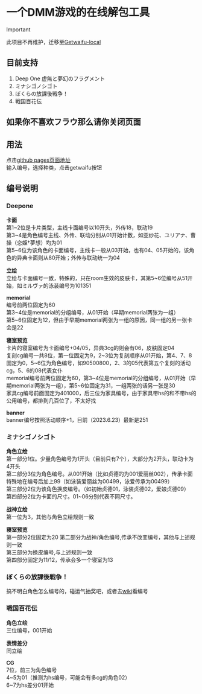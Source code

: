 # 一个DMM游戏的在线解包工具

> [!IMPORTANT]  
> 此项目不再维护，迁移至[Getwaifu-local](https://github.com/Lisanjin/Getwaifu-local)

## 目前支持  

1. Deep One 虚無と夢幻のフラグメント  
2. ミナシゴノシゴト
3. ぼくらの放課後戦争！  
4. 戦国百花伝

## 如果你不喜欢フラウ那么请你关闭页面

## 用法

点击[github pages页面地址](https://lisanjin.github.io/GetWaifu/)  
输入编号，选择种类，点击getwaifu按钮

## 编号说明  

### Deepone  

**卡面**  
第1\~2位是卡片类型，主线卡面编号以10开头，外传18，联动19  
第3\~4是角色编号主线、外传、联动分别从01开始计数，如亚纱花、ユリアナ、曹操（恋姫†夢想）均为01  
第5\~6位为该角色的卡面编号，主线卡一般从03开始，也有04、05开始的，该角色的异典卡面则从80开始；外传与联动统一为04  

**立绘**  
立绘与卡面编号一致，特殊的，只在room生效的皮肤卡，其第5~6位编号从51开始，如ミルヴァ的泳装编号为101351  

**memorial**  
编号前两位固定为60  
第3\~4位是memorial的分组编号，从01开始（早期memorial两张为一组）  
第5\~6位固定为12，但由于早期memorial两张为一组的原因，同一组的另一张卡会是22  

**寝室预览**  
卡片的寝室编号为卡面编号+04/05，异典3cg的则会有06，皮肤固定04  
复刻cg编号一共8位，第一位固定为9，2\~3位为复刻顺序从01开始，第4、7、8固定为0，5\~6位为角色编号，如90500800，2、3的05代表第五个复刻的活动cg，5、6的08代表女仆  
memorial编号前两位固定为60，第3\~4位是memorial的分组编号，从01开始（早期memorial两张为一组），第5\~6位固定为31，一组两张的话另一张是30  
家具cg编号前面固定为401000，后三位为家具编号，由于家具带hs的和不带hs的公用编号，都排到几百位了，不太好找  

**banner**  
banner编号按照活动顺序+1，目前（2023.6.23）最新是251  

### ミナシゴノシゴト  

**角色立绘**  
第一部分1位。少量角色编号为1开头（目前只有7个），大部分为2开头，联动卡为4开头  
第二部分3位为角色编号。从001开始（比如贞德的为001爱丽丝002），传承卡面特殊地在编号后加上99（如泳装爱丽丝为00499，泳爱传承为00499）  
第三部分2位为该角色换皮编号。（如初始贞德01，泳装贞德02，爱娘贞德09）  
第四部分2位为卡面的尺寸。01\~06分别代表不同尺寸。  

**战神立绘**  
第一位为3，其他与角色立绘规则一致

**寝室预览**  
第一部分2位固定为20
第二部分为战神/角色编号,传承不改变编号，其他与上述规则一致  
第三部分为换皮编号,与上述规则一致  
第四部分固定为11/12，传承会多一个寝室为13  

### ぼくらの放課後戦争！  
搞不明白角色怎么编号的，碰运气抽奖吧，或者去[wiki](https://xn--y8j2cvbzc721vtlvh8d8mhrv8g.xn--wiki-4i9hs14f.com/)看编号  

### 戦国百花伝  
**角色立绘**  
三位编号，001开始  

**表情差分**  
同立绘  

**CG**  
7位，前三为角色编号  
4\~5为01（推测为hs编号，可能会有多cg的角色02）  
6\~7为hs差分01开始  
